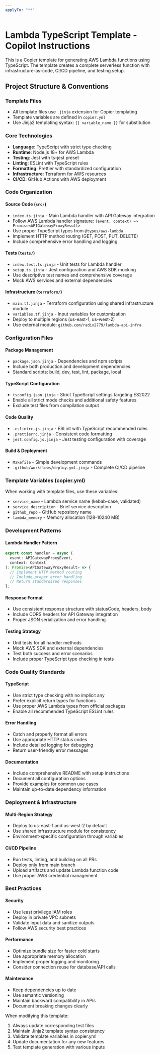 ```yaml
---
applyTo: "**"
---
```


# Lambda TypeScript Template - Copilot Instructions

This is a Copier template for generating AWS Lambda functions using TypeScript. The template creates a complete serverless function with infrastructure-as-code, CI/CD pipeline, and testing setup.

## Project Structure & Conventions

### Template Files

- All template files use `.jinja` extension for Copier templating
- Template variables are defined in `copier.yml`
- Use Jinja2 templating syntax: `{{ variable_name }}` for substitution

### Core Technologies

- **Language**: TypeScript with strict type checking
- **Runtime**: Node.js 18+ for AWS Lambda
- **Testing**: Jest with ts-jest preset
- **Linting**: ESLint with TypeScript rules
- **Formatting**: Prettier with standardized configuration
- **Infrastructure**: Terraform for AWS resources
- **CI/CD**: GitHub Actions with AWS deployment

### Code Organization

#### Source Code (`src/`)

- `index.ts.jinja` - Main Lambda handler with API Gateway integration
- Follow AWS Lambda handler signature: `(event, context) => Promise<APIGatewayProxyResult>`
- Use proper TypeScript types from `@types/aws-lambda`
- Implement HTTP method routing (GET, POST, PUT, DELETE)
- Include comprehensive error handling and logging

#### Tests (`tests/`)

- `index.test.ts.jinja` - Unit tests for Lambda handler
- `setup.ts.jinja` - Jest configuration and AWS SDK mocking
- Use descriptive test names and comprehensive coverage
- Mock AWS services and external dependencies

#### Infrastructure (`terraform/`)

- `main.tf.jinja` - Terraform configuration using shared infrastructure module
- `variables.tf.jinja` - Input variables for customization
- Deploy to multiple regions (us-east-1, us-west-2)
- Use external module: `github.com/radix2779/lambda-api-infra`

### Configuration Files

#### Package Management

- `package.json.jinja` - Dependencies and npm scripts
- Include both production and development dependencies
- Standard scripts: build, dev, test, lint, package, local

#### TypeScript Configuration

- `tsconfig.json.jinja` - Strict TypeScript settings targeting ES2022
- Enable all strict mode checks and additional safety features
- Exclude test files from compilation output

#### Code Quality

- `.eslintrc.js.jinja` - ESLint with TypeScript recommended rules
- `.prettierrc.jinja` - Consistent code formatting
- `jest.config.js.jinja` - Jest testing configuration with coverage

#### Build & Deployment

- `Makefile` - Simple development commands
- `.github/workflows/deploy.yml.jinja` - Complete CI/CD pipeline

### Template Variables (copier.yml)

When working with template files, use these variables:

- `service_name` - Lambda service name (kebab-case, validated)
- `service_description` - Brief service description
- `github_repo` - GitHub repository name
- `lambda_memory` - Memory allocation (128-10240 MB)

### Development Patterns

#### Lambda Handler Pattern

```typescript
export const handler = async (
  event: APIGatewayProxyEvent,
  context: Context
): Promise<APIGatewayProxyResult> => {
  // Implement HTTP method routing
  // Include proper error handling
  // Return standardized responses
};
```

#### Response Format

- Use consistent response structure with statusCode, headers, body
- Include CORS headers for API Gateway integration
- Proper JSON serialization and error handling

#### Testing Strategy

- Unit tests for all handler methods
- Mock AWS SDK and external dependencies
- Test both success and error scenarios
- Include proper TypeScript type checking in tests

### Code Quality Standards

#### TypeScript

- Use strict type checking with no implicit any
- Prefer explicit return types for functions
- Use proper AWS Lambda types from official packages
- Enable all recommended TypeScript ESLint rules

#### Error Handling

- Catch and properly format all errors
- Use appropriate HTTP status codes
- Include detailed logging for debugging
- Return user-friendly error messages

#### Documentation

- Include comprehensive README with setup instructions
- Document all configuration options
- Provide examples for common use cases
- Maintain up-to-date dependency information

### Deployment & Infrastructure

#### Multi-Region Strategy

- Deploy to us-east-1 and us-west-2 by default
- Use shared infrastructure module for consistency
- Environment-specific configuration through variables

#### CI/CD Pipeline

- Run tests, linting, and building on all PRs
- Deploy only from main branch
- Upload artifacts and update Lambda function code
- Use proper AWS credential management

### Best Practices

#### Security

- Use least privilege IAM roles
- Deploy in private VPC subnets
- Validate input data and sanitize outputs
- Follow AWS security best practices

#### Performance

- Optimize bundle size for faster cold starts
- Use appropriate memory allocation
- Implement proper logging and monitoring
- Consider connection reuse for database/API calls

#### Maintenance

- Keep dependencies up to date
- Use semantic versioning
- Maintain backward compatibility in APIs
- Document breaking changes clearly

When modifying this template:

1. Always update corresponding test files
2. Maintain Jinja2 template syntax consistency
3. Validate template variables in copier.yml
4. Update documentation for any new features
5. Test template generation with various inputs
